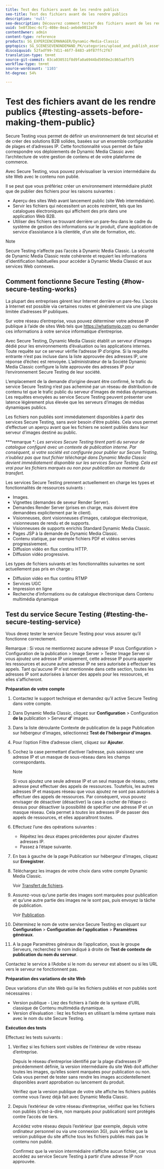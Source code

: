 ```yaml
---
title: Test des fichiers avant de les rendre publics
seo-title: Test des fichiers avant de les rendre publics
description: 'null'
seo-description: Découvrez comment tester des fichiers avant de les rendre publics.
uuid: 5e8f3bec-6cf1-408e-8ea1-aebde0012a70
contentOwner: admin
content-type: reference
products: SG_EXPERIENCEMANAGER/Dynamic-Media-Classic
geptopics: SG_SCENESEVENONDEMAND_PK/categories/upload_and_publish_assets
discoiquuid: 52fadf99-7d11-46f7-8483-a9f87ffc2f67
translation-type: tm+mt
source-git-commit: 03ca030531f8d9fa0a6944bd5050e2c865adf5f5
workflow-type: tm+mt
source-wordcount: '1103'
ht-degree: 54%

---
```



# Test des fichiers avant de les rendre publics {#testing-assets-before-making-them-public}

Secure Testing vous permet de définir un environnement de test sécurisé et de créer des solutions B2B solides, basées sur un ensemble configurable de plages et d’adresses IP. Cette fonctionnalité vous permet de faire correspondre vos déploiements de Dynamic Media Classic avec l’architecture de votre gestion de contenu et de votre plateforme de commerce.

Avec Secure Testing, vous pouvez prévisualiser la version intermédiaire du site Web avec le contenu non publié.

Il se peut que vous préfériez créer un environnement intermédiaire plutôt que de publier des fichiers pour les raisons suivantes :

* Aperçu des sites Web avant lancement public (site Web intermédiaire).
* Servir les fichiers qui nécessitent un accès restreint, tels que les catalogues électroniques qui affichent des prix dans une application Web B2B.
* Utiliser des fichiers se trouvant derrière un pare-feu dans le cadre du système de gestion des informations sur le produit, d’une application de service d’assistance à la clientèle, d’un site de formation, etc.

>[!NOTE]
>
>Secure Testing n’affecte pas l’accès à Dynamic Media Classic. La sécurité de Dynamic Media Classic reste cohérente et requiert les informations d’identification habituelles pour accéder à Dynamic Media Classic et aux services Web connexes.

## Comment fonctionne Secure Testing {#how-secure-testing-works}

La plupart des entreprises gèrent leur Internet derrière un pare-feu. L’accès à Internet est possible via certaines routes et généralement via une plage limitée d’adresses IP publiques.

Sur votre réseau d’entreprise, vous pouvez déterminer votre adresse IP publique à l’aide de sites Web tels que https://whatismyip.com ou demander ces informations à votre service informatique d’entreprise.

Avec Secure Testing, Dynamic Media Classic établit un serveur d’images dédié pour les environnements d’évaluation ou les applications internes. Toute requête sur ce serveur vérifie l’adresse IP d’origine. Si la requête entrante n’est pas incluse dans la liste approuvée des adresses IP, une réponse d’échec est renvoyée. L’administrateur de la Société Dynamic Media Classic configure la liste approuvée des adresses IP pour l’environnement Secure Testing de leur société.

L’emplacement de la demande d’origine devant être confirmé, le trafic du service Secure Testing n’est pas acheminé par un réseau de distribution de contenu tel que le trafic public du serveur d’images de médias dynamiques. Les requêtes envoyées au service Secure Testing peuvent présenter une latence légèrement plus élevée que les serveurs d’images de médias dynamiques publics.

Les fichiers non publiés sont immédiatement disponibles à partir des services Secure Testing, sans avoir besoin d’être publiés. Cela vous permet d’effectuer un aperçu avant que les fichiers ne soient publiés dans leur serveur d’images destiné au public.

***remarque **: Les services Secure Testing tirent parti du serveur de catalogue configuré avec un contexte de publication interne. Par conséquent, si votre société est configurée pour publier sur Secure Testing, n’oubliez pas que tout fichier téléchargé dans Dynamic Media Classic devient immédiatement disponible sur les services Secure Testing. Cela est vrai pour les fichiers marqués ou non pour publication au moment du transfert.*

Les services Secure Testing prennent actuellement en charge les types et fonctionnalités de ressources suivants :

<!-- 

Comment Type: remark
Last Modified By: unknown unknown 
Last Modified Date: 

<p>Added videos to list below 9/11/2012. Moved “Render Server requests” from unsupported to supported, listed below on 3/15/2016 as per email from Cynthia March 11, 2016)</p>

 -->

* Images.
* Vignettes (demandes de seveur Render Server).
* Demandes Render Server (prises en charge, mais doivent être demandées explicitement par le client).
* Visionneuses, dont visionneuses d’images, catalogue électronique, visionneuses de rendu et de supports.
* Visionneuses de supports enrichis Standard Dynamic Media Classic.
* Pages JSP à la demande de Dynamic Media Classic.
* Contenu statique, par exemple fichiers PDF et vidéos servies progressivement.
* Diffusion vidéo en flux continu HTTP.
* Diffusion vidéo progressive.

Les types de fichiers suivants et les fonctionnalités suivantes ne sont actuellement pas pris en charge :

* Diffusion vidéo en flux continu RTMP
* Services UGC
* Impression en ligne
* Recherche d’informations ou de catalogue électronique dans Contenu multimédia dynamique

## Test du service Secure Testing {#testing-the-secure-testing-service}

Vous devez tester le service Secure Testing pour vous assurer qu’il fonctionne correctement.

Remarque : Si vous ne mentionnez aucune adresse IP sous Configuration > Configuration de la publication > Image Server > Tester Image Server si vous ajoutez une adresse IP uniquement, cette adresse IP pourra appeler les ressources et aucune autre adresse IP ne sera autorisée à effectuer les appels. Tant qu&#39;aucune IP n&#39;est mentionnée dans cette section, toutes les adresses IP sont autorisées à lancer des appels pour les ressources, et elles s&#39;afficheront.

**Préparation de votre compte**

<!-- 

Comment Type: remark
Last Modified By: unknown unknown 
Last Modified Date: 

<p>RB: Rewrote entire steps under “Prepare your account” 9/10/2012</p>

 -->

1. Contactez le support technique et demandez qu’il active Secure Testing dans votre compte.
1. Dans Dynamic Media Classic, cliquez sur **Configuration** > Configuration **de la** publication > Serveur **d’** images.
1. Dans la liste déroulante Contexte de publication de la page Publication sur hébergeur d’images, sélectionnez **Test de l&#39;hébergeur d&#39;images**.
1. Pour l’option Filtre d’adresse client, cliquez sur **Ajouter**.
1. Cochez la case permettant d’activer l’adresse, puis saisissez une adresse IP et un masque de sous-réseau dans les champs correspondants.

   >[!NOTE]
   >
   >Si vous ajoutez une seule adresse IP et un seul masque de réseau, cette adresse peut effectuer des appels de ressources. Toutefois, les autres adresses IP et masques réseau que vous ajoutez ne sont pas autorisés à effectuer des appels de ressources. Par conséquent, vous pouvez envisager de désactiver (désactiver) la case à cocher de l’étape ci-dessus pour désactiver la possibilité de spécifier une adresse IP et un masque réseau. Cela permet à *toutes les* adresses IP de passer des appels de ressources, et elles apparaîtront toutes.

1. Effectuez l’une des opérations suivantes :
   * Répétez les deux étapes précédentes pour ajouter d’autres adresses IP.
   * Passez à l’étape suivante.
1. En bas à gauche de la page Publication sur hébergeur d’images, cliquez sur **Enregistrer**. 
1. Téléchargez les images de votre choix dans votre compte Dynamic Media Classic.

   Voir [Transfert de fichiers](uploading-files.md#uploading_files).

1. Assurez-vous qu’une partie des images sont marquées pour publication et qu’une autre partie des images ne le sont pas, puis envoyez la tâche de publication.

   Voir [Publication](publishing-files.md#publishing_files).

1. Déterminez le nom de votre service Secure Testing en cliquant sur **Configuration** > **Configuration de l’application** > **Paramètres généraux**.
1. A la page Paramètres généraux de l’application, sous le groupe Serveurs, recherchez le nom indiqué à droite de **Test de contexte de publication du nom du serveur**.

Contactez le service à l’Adobe si le nom du serveur est absent ou si les URL vers le serveur ne fonctionnent pas.

**Préparation des variations de site Web**

Deux variations d’un site Web qui lie les fichiers publiés et non publiés sont nécessaires :

* Version publique - Liez des fichiers à l’aide de la syntaxe d’URL classique de Contenu multimédia dynamique.
* Version d’évaluation : liez les fichiers en utilisant la même syntaxe mais avec le nom du site Secure Testing.

**Exécution des tests**

Effectuez les tests suivants :

1. Vérifiez si les fichiers sont visibles de l’intérieur de votre réseau d’entreprise.

   Depuis le réseau d’entreprise identifié par la plage d’adresses IP précédemment définie, la version intermédiaire du site Web doit afficher toutes les images, qu’elles soient marquées pour publication ou non. Cela vous permet de tester sans rendre les images accidentellement disponibles avant approbation ou lancement du produit.

   Vérifiez que la version publique de votre site affiche les fichiers publiés comme vous l’avez déjà fait avec Dynamic Media Classic.

1. Depuis l’extérieur de votre réseau d’entreprise, vérifiez que les fichiers non publiés (c’est-à-dire, non marqués pour publication) sont protégés contre l’accès de tiers.

   Accédez votre réseau depuis l’extérieur (par exemple, depuis votre ordinateur personnel ou via une connexion 3G), puis vérifiez que la version publique du site affiche tous les fichiers publiés mais pas le contenu non publié.

   Confirmez que la version intermédiaire n’affiche aucun fichier, car vous accédez au service Secure Testing à partir d’une adresse IP non approuvée.

